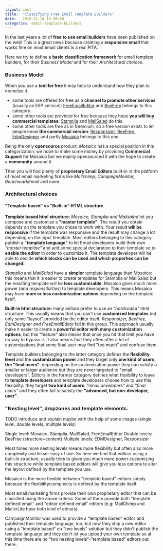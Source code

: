 ```yaml
---
layout: post
title:  "Classifying Free Email Template Builders"
date:   2015-11-10 12:30:00
categories: email-template-builders
---
```

In the last years a lot of **free to use email builders** have been published on the web!
This is a great news because creating a **responsive email** that works fine on most email clients is a real PITA.

Here we try to define a **basic classification framework** for email template builders, for their *Business Model* and for their *Architectural choices*.

### Business Model

When you use a **tool for free** it may help to understand how they plan to *monetize* it.
- some tools are offered for free as a **channel to promote other services** (usually an ESP service): [FreeEmailEditor]() and [BeeFree]() belongs to this category.
- some other tools are provided for free because they hope **you will buy commercial templates**: [Stamplia]() and [MailSalad]() do this.
- some other tools are free as in freemium, so a free version exists to let people know **the commercial version**: [Responsizer](), [BeeFree](), [EdmDesigner]() and partly [Mosaico]() belongs to this one.

Being the only **opensource** product, *Mosaico* has a special position in this categorization: we hope to make some money by providing **Commercial Support** for Mosaico but we mainly opensourced it with the hope to create a **community** around it.

Then you will find plenty of **proprietary Email Editors** built-in in the platform of most email marketing firms like *Mailchimp, CampaignMonitor, BenchmarkEmail* and more.

<!--more-->

### Architectural choices

#### "Template based" vs "Built-in" HTML structure

**Template based html structure**: *Mosaico, Stamplia and Mailsalad* let you compose and customize a **"master template"**. The result you obtain depends on the template you chose to work with. 
Your result **will be responsive** if the template was responsive and the result may change a lot depending on the input template.
Most editors belonging to this category publish a **"template language"** to let Email developers build their own *"master template"* and add some special declaration to their template so to **enable the editor** in order to customize it. The template developer will be able to decide **which blocks can be used and which properties can be changed**.

*Stamplia* and *MailSalad* have a **simpler** template language than *Mosaico*: this means that it is easier to create templates for Stamplia or MailSalad but the resulting template will be **less customizable**. Mosaico gives much more power (*and responsibilities*) to template developers. This means Mosaico may have **more or less customization options** depending on the template itself.

**Built-in html structure**: many editors prefer to use an *"hardcoded"* html structure. This usually means that you can't use **customized templates** but only some "layout" provided by the editor itself.
*Responsizer, BeeFree, EdmDesigner and FreeEmailEditor* fall in this group. This approach usually make it easier to create a **powerful editor with many customization options**, but this "feature" also means that once you hit that limit you have no way to bypass it. It also means that they often offer a lot of customizations that some final user may find "too much" and confuse them.

Template builders belonging to the latter category defines the **flexibility level** and the **customization power** and they target only **one kind of users, the "final users"**: depending on the customization power they can satisfy a smaller or larger audience but they are never targeted to "email developers".
Editors in the former category defines what flexibility to leave to **template developers** and template developers choose how to use this flexibility: they target **two kind of users**: *"email developers"* and *"final users"* and they often fail to satisfy the **"advanced, but non-developer, user"**.

### "Nesting level", dropzones and template elements.

TODO introduce and explain maybe with the help of some images (single level, double levels, multiple levels)

Single level: Mosaico, Stamplia, MailSalad, FreeEmailEditor
Double levels: BeeFree (structure+content)
Multiple levels: EDMDesigner, Responsizer

Most times more nesting levels means more flexibility but often also more complexity and lesser easy of use.
So here we find that editors using a built-in structure, usually tries to gives you much more power customizing this structure while template based editors will give you less options to alter the layout defined by the template you use.

Mosaico is the more flexible between "template based" editors simply because the flexibility/complexity is defined by the template itself.

Most email marketing firms provide their own proprietary editor that can be classified using the above criteria.
Some of them provide both "template defined email" and "editor defined email" editors (e.g: MailChimp and MailerLite have both kind of editors).

CampaignMonitor was used to provide a "template based" editor and published their template language, too, but now they ship a new editor using a "template based" on "two levels" solution but they didn't publish the template language and they don't let you upload your own template so at this time there are no "two nesting levels"-"template based" editors out there.

